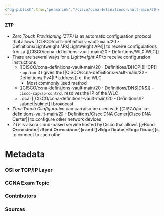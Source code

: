 ```yaml
---
{"dg-publish":true,"permalink":"/cisco/ccna-definitions-vault-main/20-definitions/ztp/","tags":["defs_ccna"]}
---
```


#### ZTP
- *Zero Touch Provisioning (ZTP)* is an automatic configuration protocol that allows [[CISCO/ccna-definitions-vault-main/20 - Definitions/Lightweight APs\|Lightweight APs]] to receive configurations from a [[CISCO/ccna-definitions-vault-main/20 - Definitions/WLC\|WLC]]
- There are several ways for a *Lightweight AP* to receive configuration instructions
	- [[CISCO/ccna-definitions-vault-main/20 - Definitions/DHCP\|DHCP]] - `option 43` gives the [[CISCO/ccna-definitions-vault-main/20 - Definitions/IPv4\|IP address]] of the WLC
		- Most commonly used method
	- [[CISCO/ccna-definitions-vault-main/20 - Definitions/DNS\|DNS]] - `cisco-capwap-control` resolves the IP of the WLC
	- Local [[CISCO/ccna-definitions-vault-main/20 - Definitions/IP subnet\|subnet]] broadcast
- *Zero-Touch Configuration* can can also be used with [[CISCO/ccna-definitions-vault-main/20 - Definitions/Cisco DNA Center\|Cisco DNA Center]] to configure other network devices
- *ZTP* is also a cloud-based service hosted by Cisco that allows [[vBond Orchestrator\|vBond Orchestrator]]s and [[vEdge Router\|vEdge Router]]s to connect to each other

# Metadata
### OSI or TCP/IP Layer

### CCNA Exam Topic

### Contributors

### Sources
